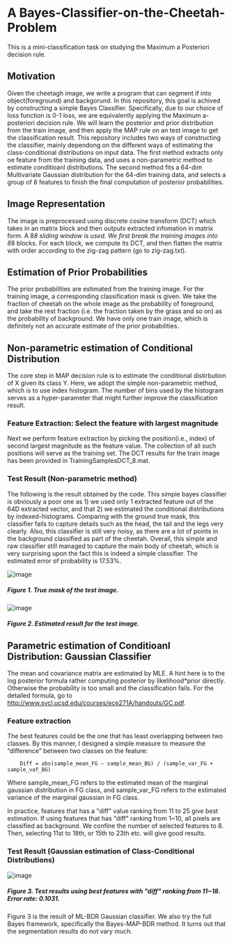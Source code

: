 # A Bayes-Classifier-on-the-Cheetah-Problem
This is a mini-classification task on studying the Maximum a Posteriori decision rule.

## Motivation
Given the cheetagh image, we write a program that can segment if into object(foreground) and backgorund. In this repository, this goal is achived by constructing a simple Bayes Classifier.
Specifically, due to our choice of loss function is 0-1 loss, we are equivalently applying the Maximum a-posteriori decision rule. We will learn the posterior and prior distribution from the train image, and then apply the MAP rule on an test image to get the classification result. This repository includes two ways of constructing the classifier, mainly dependong on the different ways of estimating the class-conditional distributions on input data. The first method extracts only oe feature from the training data, and uses a non-parametric method to estimate conditioanl distributions. The second method fits a 64-dim Multivariate Gaussian distribution for the 64-dim training data, and selects a group of 8 features to finish the final computation of posterior probabilities. 

## Image Representation
The image is preprocessed using discrete cosine transform (DCT) which takes in an matrix block and then outputs extracted infomation in matrix form. A 8*8 sliding window is used. We first break the training images into 8*8 blocks. For each block, we compute its DCT, and then flatten the matrix with order according to the zig-zag pattern (go to zig-zag.txt). 

## Estimation of Prior Probabilities
The prior probabilities are estimated from the training image. For the training image, a corresponding classification mask is given. We take the fraction of cheetah on the whole image as the probability of foreground, and take the rest fraction (i.e. the fraction taken by the grass and so on) as the probability of background. We have only one train image, which is definitely not an accurate estimate of the prior probabilities. 

## Non-parametric estimation of Conditional Distribution
The core step in MAP decision rule is to estimate the conditional distirbution of X given its class Y. Here, we adopt the simple non-parametric method, which is to use index histogram. The number of bins used by the histogram serves as a hyper-parameter that might further improve the classification result. 

### Feature Extraction: Select the feature with largest magnitude 
Next we perform feature extraction by picking the position(i.e., index) of second largest magnitude as the feature value. The collection of all such positions will serve as the training set. The DCT results for the train image has been provided in TrainingSamplesDCT_8.mat. 

### Test Result (Non-parametric method)
The following is the result obtained by the code. This simple bayes classifier is obviously a poor one as 1) we used only 1 extracted feature out of the 64D extracted vector, and that 2) we estimated the conditional distributions by indexed-histograms. Comparing with the ground true mask, this classifier fails to capture details such as the head, the tail and the legs very clearly. Also, this classifier is still very noisy, as there are a lot of points in the background classified as part of the cheetah. Overall, this simple and raw classifier still managed to capture the main body of cheetah, which is very surprising upon the fact this is indeed a simple classifier. The estimated error of probability is 17.53%.

![image](https://user-images.githubusercontent.com/64362092/196350720-1a8c3098-2d62-458e-8281-e6946847f00f.png)

##### Figure 1. True mask of the test image.

![image](https://user-images.githubusercontent.com/64362092/196350857-67838c26-999d-432d-82a6-109df9a439d1.png)

##### Figure 2. Estimated result for the test image.

## Parametric estimation of Conditioanl Distribution: Gaussian Classifier 
The mean and covariance matrix are estimated by MLE. A hint here is to the log posterior formula rather computing posterior by likelihood*prior directly. Otherwise the probability is too small and the classification fails. For the detailed formula, go to http://www.svcl.ucsd.edu/courses/ece271A/handouts/GC.pdf. 

### Feature extraction 
The best features could be the one that has least overlapping between two classes. By this manner, I designed a simple measure to measure the “difference” between two classes on the feature: 

        Diff = abs(sample_mean_FG – sample_mean_BG) / (sample_var_FG + sample_vaf_BG)

Where sample_mean_FG refers to the estimated mean of the marginal gaussian distribution in FG class, and sample_var_FG refers to the estimated variance of the marginal gaussian in FG class. 

In practice, features that has a "diff" value ranking from 11 to 25 give best estimation. If using features that has "diff" ranking from 1~10, all pixels are classified as background. We confine the number of selected features to 8. Then, selecting 11st to 18th, or 15th to 23th etc. will give good results. 

### Test Result (Gaussian estimation of Class-Conditional Distributions) 

![image](https://user-images.githubusercontent.com/64362092/197363001-2a9b62cc-1df2-4b8c-ac91-6e2101f69762.png)

##### Figure 3. Test results using best features with "diff" ranking from 11~18. Error rate: 0.1031.

Figure 3 is the result of ML-BDR Gaussian classifier. We also try the full Bayes framework, specifically the Bayes-MAP-BDR method. It turns out that the segmentation results do not vary much. 
